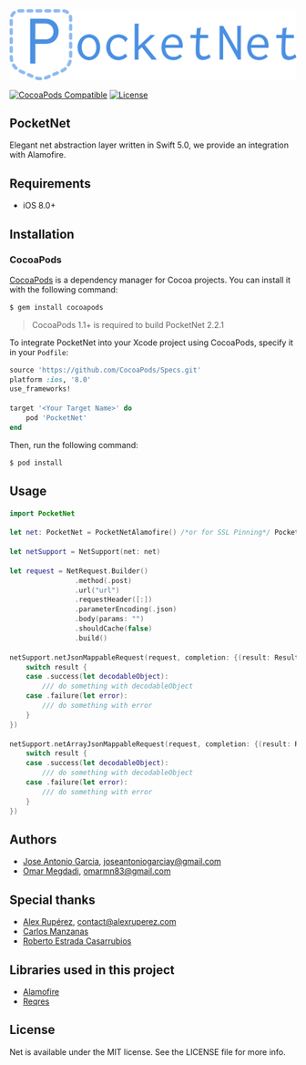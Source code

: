 
<p align="center">
	<img src="PocketNet_logo.png" alt="PocketNet" /><br />
</p>

[![CocoaPods Compatible](https://img.shields.io/cocoapods/v/PocketNet.svg)](https://img.shields.io/cocoapods/v/PocketNet.svg)
[![License](https://img.shields.io/cocoapods/l/PocketNet.svg?style=flat)](http://cocoapods.org/pods/PocketNet)

## PocketNet

Elegant net abstraction layer written in Swift 5.0, we provide an integration with Alamofire.

## Requirements

- iOS 8.0+ 

## Installation

### CocoaPods

[CocoaPods](http://cocoapods.org) is a dependency manager for Cocoa projects. You can install it with the following command:

```bash
$ gem install cocoapods
```

> CocoaPods 1.1+ is required to build PocketNet 2.2.1

To integrate PocketNet into your Xcode project using CocoaPods, specify it in your `Podfile`:

```ruby
source 'https://github.com/CocoaPods/Specs.git'
platform :ios, '8.0'
use_frameworks!

target '<Your Target Name>' do
    pod 'PocketNet'
end
```

Then, run the following command:

```bash
$ pod install
```

## Usage

```swift
import PocketNet

let net: PocketNet = PocketNetAlamofire() /*or for SSL Pinning*/ PocketNetAlamofire(pinningSSLCertURL: Bundle.main.url(forResource: "cert", withExtension: "crt"), domain: "urlDomain")
    
let netSupport = NetSupport(net: net)

let request = NetRequest.Builder()
            	.method(.post)
                .url("url")
                .requestHeader([:])
                .parameterEncoding(.json)
                .body(params: "")
                .shouldCache(false)
                .build()

netSupport.netJsonMappableRequest(request, completion: {(result: Result<DecodableObject, Error>) in
	switch result {
	case .success(let decodableObject):
		/// do something with decodableObject
	case .failure(let error):
	    /// do something with error
	}
})

netSupport.netArrayJsonMappableRequest(request, completion: {(result: Result<[DecodableObject], Error>) in
    switch result {
    case .success(let decodableObject):
        /// do something with decodableObject
    case .failure(let error):
        /// do something with error
    }
})

```

## Authors

* [Jose Antonio Garcia](https://github.com/joseantoniogarciay), joseantoniogarciay@gmail.com
* [Omar Megdadi](https://github.com/NSStudent), omarmn83@gmail.com

## Special thanks

* [Alex Rupérez](https://github.com/alexruperez), contact@alexruperez.com
* [Carlos Manzanas](https://github.com/IGZCarlosManzanas)
* [Roberto Estrada Casarrubios](https://github.com/RobertoEstrada)

## Libraries used in this project

* [Alamofire][1]
* [Reqres][2]


## License

Net is available under the MIT license. See the LICENSE file for more info.


[1]: https://github.com/Alamofire/Alamofire
[2]: https://github.com/AckeeCZ/Reqres

